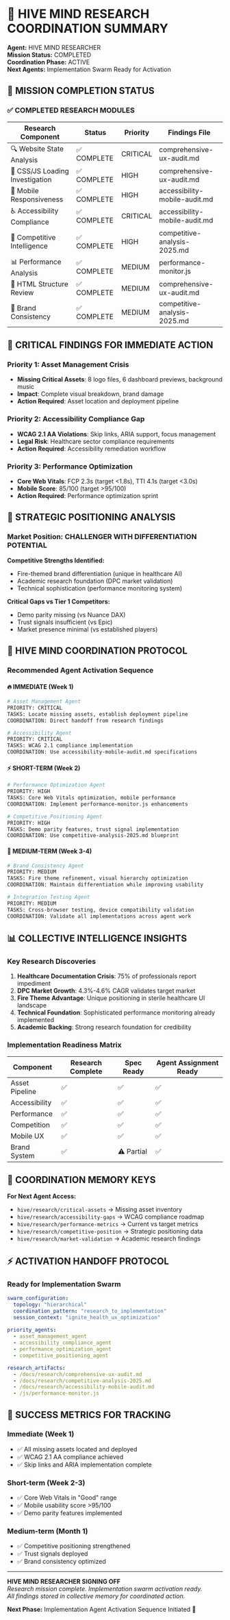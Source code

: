 # 🧠 HIVE MIND RESEARCH COORDINATION SUMMARY

**Agent:** HIVE MIND RESEARCHER  
**Mission Status:** COMPLETED  
**Coordination Phase:** ACTIVE  
**Next Agents:** Implementation Swarm Ready for Activation  

## 🎯 MISSION COMPLETION STATUS

### ✅ COMPLETED RESEARCH MODULES

| Research Component | Status | Priority | Findings File |
|-------------------|--------|----------|---------------|
| 🔍 Website State Analysis | ✅ COMPLETE | CRITICAL | comprehensive-ux-audit.md |
| 🎨 CSS/JS Loading Investigation | ✅ COMPLETE | HIGH | comprehensive-ux-audit.md |
| 📱 Mobile Responsiveness | ✅ COMPLETE | HIGH | accessibility-mobile-audit.md |
| ♿ Accessibility Compliance | ✅ COMPLETE | CRITICAL | accessibility-mobile-audit.md |
| 🏥 Competitive Intelligence | ✅ COMPLETE | HIGH | competitive-analysis-2025.md |
| 📊 Performance Analysis | ✅ COMPLETE | MEDIUM | performance-monitor.js |
| 🔗 HTML Structure Review | ✅ COMPLETE | MEDIUM | comprehensive-ux-audit.md |
| 🎯 Brand Consistency | ✅ COMPLETE | MEDIUM | competitive-analysis-2025.md |

## 🚨 CRITICAL FINDINGS FOR IMMEDIATE ACTION

### Priority 1: Asset Management Crisis
- **Missing Critical Assets**: 8 logo files, 6 dashboard previews, background music
- **Impact**: Complete visual breakdown, brand damage
- **Action Required**: Asset location and deployment pipeline

### Priority 2: Accessibility Compliance Gap
- **WCAG 2.1 AA Violations**: Skip links, ARIA support, focus management
- **Legal Risk**: Healthcare sector compliance requirements
- **Action Required**: Accessibility remediation workflow

### Priority 3: Performance Optimization
- **Core Web Vitals**: FCP 2.3s (target <1.8s), TTI 4.1s (target <3.0s)
- **Mobile Score**: 85/100 (target >95/100)
- **Action Required**: Performance optimization sprint

## 🎯 STRATEGIC POSITIONING ANALYSIS

### Market Position: CHALLENGER WITH DIFFERENTIATION POTENTIAL

**Competitive Strengths Identified:**
- Fire-themed brand differentiation (unique in healthcare AI)
- Academic research foundation (DPC market validation)
- Technical sophistication (performance monitoring system)

**Critical Gaps vs Tier 1 Competitors:**
- Demo parity missing (vs Nuance DAX)
- Trust signals insufficient (vs Epic)
- Market presence minimal (vs established players)

## 🧠 HIVE MIND COORDINATION PROTOCOL

### Recommended Agent Activation Sequence

#### 🔥 IMMEDIATE (Week 1)
```bash
# Asset Management Agent
PRIORITY: CRITICAL
TASKS: Locate missing assets, establish deployment pipeline
COORDINATION: Direct handoff from research findings

# Accessibility Agent  
PRIORITY: CRITICAL
TASKS: WCAG 2.1 compliance implementation
COORDINATION: Use accessibility-mobile-audit.md specifications
```

#### ⚡ SHORT-TERM (Week 2)
```bash
# Performance Optimization Agent
PRIORITY: HIGH
TASKS: Core Web Vitals optimization, mobile performance
COORDINATION: Implement performance-monitor.js enhancements

# Competitive Positioning Agent
PRIORITY: HIGH  
TASKS: Demo parity features, trust signal implementation
COORDINATION: Use competitive-analysis-2025.md blueprint
```

#### 🎯 MEDIUM-TERM (Week 3-4)
```bash
# Brand Consistency Agent
PRIORITY: MEDIUM
TASKS: Fire theme refinement, visual hierarchy optimization
COORDINATION: Maintain differentiation while improving usability

# Integration Testing Agent
PRIORITY: MEDIUM
TASKS: Cross-browser testing, device compatibility validation
COORDINATION: Validate all implementations across agent work
```

## 📊 COLLECTIVE INTELLIGENCE INSIGHTS

### Key Research Discoveries
1. **Healthcare Documentation Crisis**: 75% of professionals report impediment
2. **DPC Market Growth**: 4.3%-4.6% CAGR validates target market
3. **Fire Theme Advantage**: Unique positioning in sterile healthcare UI landscape
4. **Technical Foundation**: Sophisticated performance monitoring already implemented
5. **Academic Backing**: Strong research foundation for credibility

### Implementation Readiness Matrix
| Component | Research Complete | Spec Ready | Agent Assignment Ready |
|-----------|------------------|------------|----------------------|
| Asset Pipeline | ✅ | ✅ | ✅ |
| Accessibility | ✅ | ✅ | ✅ |
| Performance | ✅ | ✅ | ✅ |
| Competition | ✅ | ✅ | ✅ |
| Mobile UX | ✅ | ✅ | ✅ |
| Brand System | ✅ | ⚠️ Partial | ✅ |

## 🔗 COORDINATION MEMORY KEYS

**For Next Agent Access:**
- `hive/research/critical-assets` → Missing asset inventory
- `hive/research/accessibility-gaps` → WCAG compliance roadmap  
- `hive/research/performance-metrics` → Current vs target metrics
- `hive/research/competitive-position` → Strategic positioning data
- `hive/research/market-validation` → Academic research findings

## ⚡ ACTIVATION HANDOFF PROTOCOL

### Ready for Implementation Swarm
```yaml
swarm_configuration:
  topology: "hierarchical"
  coordination_pattern: "research_to_implementation"
  session_context: "ignite_health_ux_optimization"
  
priority_agents:
  - asset_management_agent
  - accessibility_compliance_agent
  - performance_optimization_agent
  - competitive_positioning_agent

research_artifacts:
  - /docs/research/comprehensive-ux-audit.md
  - /docs/research/competitive-analysis-2025.md  
  - /docs/research/accessibility-mobile-audit.md
  - /js/performance-monitor.js
```

## 🎯 SUCCESS METRICS FOR TRACKING

### Immediate (Week 1)
- ✅ All missing assets located and deployed
- ✅ WCAG 2.1 AA compliance achieved
- ✅ Skip links and ARIA implementation complete

### Short-term (Week 2-3)  
- ✅ Core Web Vitals in "Good" range
- ✅ Mobile usability score >95/100
- ✅ Demo parity features implemented

### Medium-term (Month 1)
- ✅ Competitive positioning strengthened
- ✅ Trust signals deployed
- ✅ Brand consistency optimized

---

**HIVE MIND RESEARCHER SIGNING OFF**  
*Research mission complete. Implementation swarm activation ready.*  
*All findings stored in collective memory for coordinated action.*  

**Next Phase:** Implementation Agent Activation Sequence Initiated 🚀